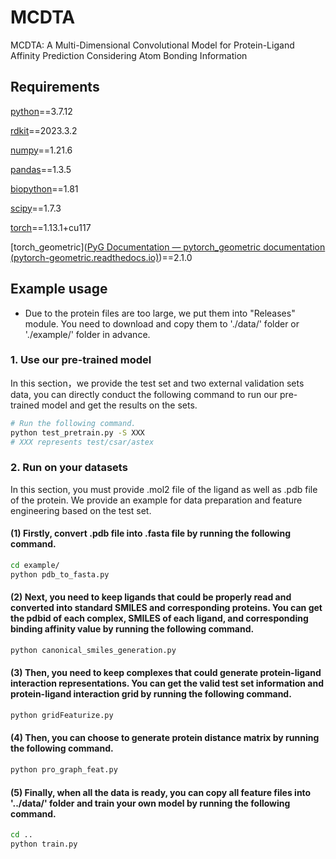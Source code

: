 # MCDTA

MCDTA: A Multi-Dimensional Convolutional Model for Protein-Ligand Affinity Prediction Considering Atom Bonding Information

## Requirements

[python](https://www.python.org/)==3.7.12

[rdkit](https://www.rdkit.org/)==2023.3.2

[numpy](https://numpy.org/)==1.21.6

[pandas](https://pandas.pydata.org/)==1.3.5

[biopython](https://biopython.org/)==1.81

[scipy](https://scipy.org/)==1.7.3

[torch](https://pytorch.org/)==1.13.1+cu117

[torch_geometric]([PyG Documentation — pytorch_geometric documentation (pytorch-geometric.readthedocs.io)](https://pytorch-geometric.readthedocs.io/en/latest/index.html))==2.1.0


## Example usage

* Due to the protein files are too large, we put them into "Releases" module. You need to download and copy them to './data/' folder or './example/' folder in advance.

### 1. Use our pre-trained model
In this section，we provide the test set and two external validation sets data, you can directly conduct the following command to run our pre-trained model and get the results on the sets. 

```bash
# Run the following command.
python test_pretrain.py -S XXX
# XXX represents test/csar/astex
```

### 2. Run on your datasets

In this section, you must provide .mol2 file of the ligand as well as .pdb file of the protein. We provide an example for data preparation and feature engineering based on the test set.

#### (1) Firstly, convert .pdb file into .fasta file by running the following command.

 ```bash
cd example/
python pdb_to_fasta.py

 ```

#### (2) Next, you need to keep ligands that could be properly read and converted into standard SMILES and corresponding proteins. You can get the pdbid of each complex, SMILES of each ligand, and corresponding binding affinity value by running the following command.

 ```bash
python canonical_smiles_generation.py

 ```

#### (3) Then, you need to keep complexes that could generate protein-ligand interaction representations. You can get the valid test set information and protein-ligand interaction grid by running the following command.

 ```bash
python gridFeaturize.py

 ```
#### (4) Then, you can choose to generate protein distance matrix by running the following command.

 ```bash
python pro_graph_feat.py

 ```
#### (5) Finally, when all the data is ready, you can copy all feature files into '../data/' folder and train your own model by running the following command.

 ```bash
cd ..
python train.py

 ```

